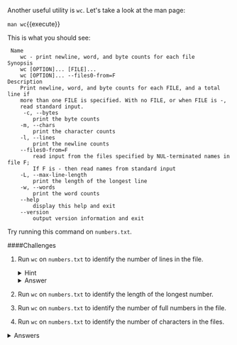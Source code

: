 Another useful utility is `wc`. Let's take a look at the man page:

``man wc``{{execute}}

This is what you should see:

```
 Name
    wc - print newline, word, and byte counts for each file
Synopsis
    wc [OPTION]... [FILE]...
    wc [OPTION]... --files0-from=F
Description
    Print newline, word, and byte counts for each FILE, and a total line if 
    more than one FILE is specified. With no FILE, or when FILE is -, 
    read standard input.
     -c, --bytes
        print the byte counts
    -m, --chars
        print the character counts
    -l, --lines
        print the newline counts
    --files0-from=F
        read input from the files specified by NUL-terminated names in file F; 
        If F is - then read names from standard input
    -L, --max-line-length
        print the length of the longest line
    -w, --words
        print the word counts
    --help
        display this help and exit
    --version
        output version information and exit
```

Try running this command on ``numbers.txt``.


####Challenges
1. Run `wc` on `numbers.txt` to identify the number of lines in the file.
    <details>
        <summary>Hint</summary>
            Take a look at the manpage for wc again, look at the `-l` argument
    </details>
    <details>
        <summary>Answer</summary>
            `wc -l numbers.txt`{{execute}}
    </details>

2. Run `wc` on `numbers.txt` to identify the length of the longest number.
3. Run `wc` on `numbers.txt` to identify the number of full numbers in the file.
4. Run `wc` on `numbers.txt` to identify the number of characters in the files.

<details>
    <summary>Answers</summary>
    
    Something Something Something
    ```
    Something
    ```
</details>